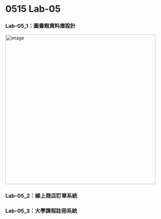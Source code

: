 # 0515 Lab-05

### Lab-05_1：圖書館資料庫設計
<img width="467" alt="image" src="https://github.com/user-attachments/assets/fde3bf03-9251-40d0-af86-37e43fc568a5" />

### Lab-05_2：線上商店訂單系統
### Lab-05_3：大學課程註冊系統
